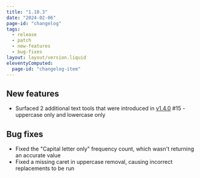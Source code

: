 ```yaml
---
title: "1.10.3"
date: "2024-02-06"
page-id: "changelog"
tags: 
  - release
  - patch
  - new-features
  - bug-fixes
layout: layout/version.liquid
eleventyComputed:
  page-id: "changelog-item"
---
```

## New features
- Surfaced 2 additional text tools that were introduced in [v1.4.0](https://github.com/stickerboy/convrtrjs/pull/15) #15 - uppercase only and lowercase only 

## Bug fixes
- Fixed the "Capital letter only" frequency count, which wasn't returning an accurate value
- Fixed a missing caret in uppercase removal, causing incorrect replacements to be run
